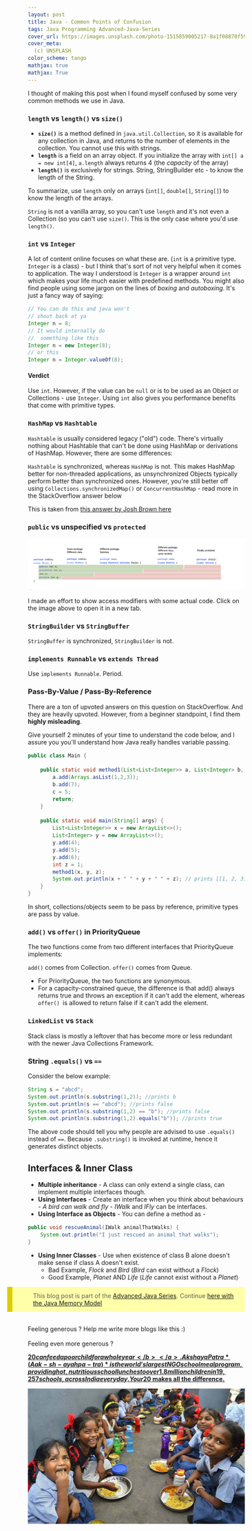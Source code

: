 ```yaml
---
layout: post
title: Java - Common Points of Confusion
tags: Java Programming Advanced-Java-Series
cover_url: https://images.unsplash.com/photo-1515859005217-8a1f08870f59?ixlib=rb-1.2.1&ixid=eyJhcHBfaWQiOjEyMDd9&auto=format&fit=crop&w=1398&q=80
cover_meta: 
  (c) UNSPLASH
color_scheme: tango
mathjax: true
mathjax: True
---
```

<style TYPE="text/css">
code.has-jax {font: inherit; font-size: 100%; background: inherit; border: inherit;}
</style>


<style>
blockquote.yellownote {
    border-left: 12px solid #dc0;
    background-color: #ffa;
    padding: 12px 12px 12px 0;
    margin-left: -48px;
    padding-left: 48px;
}
blockquote.sidenote {
    border-left: 12px solid #dc0;
    background-color: #ffa;
    padding: 12px 12px 12px 0;
    margin-left: -48px;
    padding-left: 48px;
}
</style>
<script type="text/x-mathjax-config">
MathJax.Hub.Config({
    tex2jax: {
        inlineMath: [['$','$']],
        skipTags: ['script', 'noscript', 'style', 'textarea', 'pre'] // removed 'code' entry
    }
});
MathJax.Hub.Queue(function() {
    var all = MathJax.Hub.getAllJax(), i;
    for(i = 0; i < all.length; i += 1) {
        all[i].SourceElement().parentNode.className += ' has-jax';
    }
});
</script>
<script type="text/javascript" src="https://cdnjs.cloudflare.com/ajax/libs/mathjax/2.7.4/MathJax.js?config=TeX-AMS_HTML-full"></script>

I thought of making this post when I found myself confused by some very common methods we use in Java. 

### `length` vs `length()` vs `size()`

- **`size()`** is a method defined in `java.util.Collection`, so it is available for any collection in Java, and returns to the number of elements in the collection. You cannot use this with strings.
- **`length`** is a field on an array object. If you initialize the array with `int[] a = new int[4]`, `a.length` always returns 4 (the *capacity* of the array)
- **`length()`** is exclusively for strings. String, StringBuilder etc - to know the length of the String.

To summarize, use `length` only on arrays (`int[]`, `double[]`, `String[]`) to know the length of the arrays. 

`String` is not a vanilla array, so you can't use `length` and it's not even a Collection (so you can't use `size()`. This is the only case where you'd use `length()`.

### `int` vs `Integer`

A lot of content online focuses on what these are. (`int` is a primitive type. `Integer` is a class) - but I think that's sort of not very helpful when it comes to application. The way I understood is `Integer` is a wrapper around `int` which makes your life much easier with predefined methods. You might also find people using some jargon on the lines of *boxing* and *autoboxing*. It's just a fancy way of saying:

```java
// You can do this and java won't 
// shout back at ya
Integer n = 8;
// It would internally do
//  something like this
Integer n = new Integer(8);
// or this
Integer n = Integer.valueOf(8);
```

#### Verdict
Use `int`. However, if the value can be `null` or is to be used as an Object or Collections -  use `Integer`. Using `int` also gives you performance benefits that come with primitive types.



### `HashMap` vs `Hashtable`

`Hashtable` is usually considered legacy ("old") code. There's virtually nothing about Hashtable that can't be done using HashMap or derivations of HashMap. However, there are some differences:

`Hashtable` is synchronized, whereas `HashMap` is not. This makes HashMap better for non-threaded applications, as unsynchronized Objects typically perform better than synchronized ones. However, you're still better off using `Collections.synchronizedMap()` or `ConcurrentHashMap` - read more in the StackOverflow answer below

This is taken from <a href="https://stackoverflow.com/a/40878/5102599" target="_blank">this answer by Josh Brown here</a>


### `public` vs unspecified vs `protected`

<a href="https://raw.githubusercontent.com/abhinandandubey/abhinandandubey.github.io/master/assets/images/2020-10-11-12-00-00.png" target="_blank"><img src="https://github.com/abhinandandubey/abhinandandubey.github.io/raw/master/assets/images/2020-10-11-12-00-00.png"/></a>

I made an effort to show access modifiers with some actual code. Click on the image above to open it in a new tab.

### `StringBuilder` vs `StringBuffer`

`StringBuffer` is synchronized, `StringBuilder` is not.

### `implements Runnable` vs `extends Thread`

Use `implements Runnable`. Period.

### Pass-By-Value / Pass-By-Reference

There are a ton of upvoted answers on this question on StackOverflow. And they are heavily upvoted. However, from a beginner standpoint, I find them **highly misleading**.

Give yourself 2 minutes of your time to understand the code below, and I assure you you'll understand how Java really handles variable passing.

```java
public class Main {
    
    public static void method1(List<List<Integer>> a, List<Integer> b, int c){
        a.add(Arrays.asList(1,2,3));
        b.add(7);
        c = 5;
        return;
    }
    
    public static void main(String[] args) {
        List<List<Integer>> x = new ArrayList<>();
        List<Integer> y = new ArrayList<>();
        y.add(4);
        y.add(5);
        y.add(6);
        int z = 1;
        method1(x, y, z);
        System.out.println(x + " " + y + " " + z); // prints [[1, 2, 3]] [4, 5, 6, 7] 1
    }
}
```

In short, collections/objects seem to be pass by reference, primitive types are pass by value.

### `add()` vs `offer()` in PriorityQueue

The two functions come from two different interfaces that PriorityQueue implements:

`add()` comes from Collection.
`offer()` comes from Queue.

- For PriorityQueue, the two functions are synonymous. 
- For a capacity-constrained queue, the difference is that add() always returns true and throws an exception if it can't add the element, whereas `offer() `is allowed to return false if it can't add the element.

### `LinkedList` vs `Stack`

Stack class is mostly a leftover that has become more or less redundant with the newer Java Collections Framework.

### String `.equals()` vs `==`

Consider the below example:

```java
String s = "abcd"; 
System.out.println(s.substring(1,2)); //prints b
System.out.println(s == "abcd"); //prints false
System.out.println(s.substring(1,2) == "b"); //prints false
System.out.println(s.substring(1,2).equals("b")); //prints true
```

The above code should tell you why people are advised to use `.equals()` instead of `==`. Because `.substring()` is invoked at runtime, hence it generates distinct objects.


## Interfaces & Inner Class

- **Multiple inheritance** - A class can only extend a single class, can implement multiple interfaces though. 
- **Using Interfaces** - Create an interface when you think about behaviours - *A bird can walk and fly* - *IWalk* and *IFly* can be interfaces.
- **Using Interface as Objects** - You can define a method as - 

```java
public void rescueAnimal(IWalk animalThatWalks) {
    System.out.println("I just rescued an animal that walks");
}
```
- **Using Inner Classes** - Use when existence of class B alone doesn't make sense if class A doesn't exist. 
  - Bad Example, *Flock* and *Bird* (*Bird* can exist without a *Flock*)
  - Good Example, *Planet* AND *Life* (*Life* cannot exist without a *Planet*)



<blockquote class="yellownote">
This blog post is part of the <a href="https://abhinandandubey.github.io/posts/tags/Advanced-Java-Series">Advanced Java Series</a>. Continue <a href="https://abhinandandubey.github.io/posts/2020/10/09/Java-Memory-Model.html" target="_blank">here with the Java Memory Model</a> 
</blockquote>

<br/>
Feeling generous ? Help me write more blogs like this :)  

<center>
<script type="text/javascript" src="https://cdnjs.buymeacoffee.com/1.0.0/button.prod.min.js" data-name="bmc-button" data-slug="abhinandandubey" data-color="#FFDD00" data-emoji=""  data-font="Cookie" data-text="Buy me a coffee" data-outline-color="#000" data-font-color="#000" data-coffee-color="#fff" ></script>
</center>
<br/>
Feeling even more generous ? 

<a href="https://foodforeducation.org/" target="_blank"><b>$20 can feed a poor child for a whole year</b></a>. Akshaya Patra *(Aak-sh-ayah pa-tra)* is the world’s largest NGO school meal program, providing hot, nutritious school lunches to over 1.8 million children in 19,257 schools, across India every day. Your 20$ makes all the difference.

<a href="https://foodforeducation.org/" target="_blank"><img src="https://github.com/abhinandandubey/abhinandandubey.github.io/raw/master/assets/images/2020-10-10-16-55-08.png"/></a>

<br/>
<br/>
